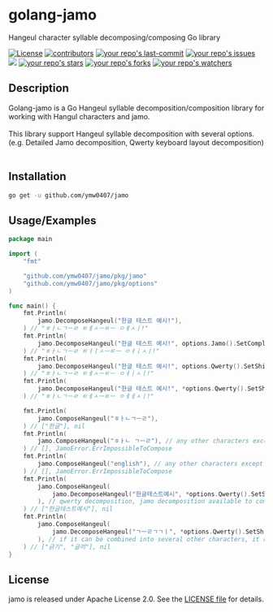 # golang-jamo


Hangeul character syllable decomposing/composing Go library

  <a href="/LICENSE"><img src="https://img.shields.io/github/license/ymw0407/jamo" alt="License" /></a>
  <a href="https://github.com/ymw0407/jamo/graphs/contributors" target="_blank"><img src="https://img.shields.io/github/contributors-anon/ymw0407/jamo" alt="contributors" /></a>
  <a href="https://github/ymw0407/jamo"><img src="https://img.shields.io/github/last-commit/ymw0407/jamo" alt="your repo's last-commit" /></a>
  <a href="https://github/ymw0407/jamo"><img src="https://img.shields.io/github/issues/ymw0407/jamo" alt="your repo's issues" /></a>
  <a href="https://codecov.io/gh/ymw0407/jamo" ><img src="https://codecov.io/gh/ymw0407/jamo/graph/badge.svg?token=1PM1ZYQOMA"/></a>
  <a href="https://github/ymw0407/jamo"><img src="https://img.shields.io/github/stars/ymw0407/jamo" alt="your repo's stars" /></a>
  <a href="https://github/ymw0407/jamo"><img src="https://img.shields.io/github/forks/ymw0407/jamo" alt="your repo's forks" /></a>
  <a href="https://github/ymw0407/jamo"><img src="https://img.shields.io/github/watchers/ymw0407/jamo" alt="your repo's watchers" /></a>

## Description
Golang-jamo is a Go Hangeul syllable decomposition/composition library for working with Hangul characters and jamo. <br><br>
This library support Hangeul syllable decomposition with several options. (e.g. Detailed Jamo decomposition, Qwerty keyboard layout decomposition) <br><br>

## Installation

```bash
go get -u github.com/ymw0407/jamo
```

## Usage/Examples

```go
package main

import (
	"fmt"

	"github.com/ymw0407/jamo/pkg/jamo"
	"github.com/ymw0407/jamo/pkg/options"
)

func main() {
	fmt.Println(
		jamo.DecomposeHangeul("한글 테스트 예시!"),
	) // "ㅎㅏㄴㄱㅡㄹ ㅌㅔㅅㅡㅌㅡ ㅇㅖㅅㅣ!"
	fmt.Println(
		jamo.DecomposeHangeul("한글 테스트 예시!", options.Jamo().SetComplexConsonants(true).SetDiphthong(true).SetTenseConsonants(true)),
	) // "ㅎㅏㄴㄱㅡㄹ ㅌㅓㅣㅅㅡㅌㅡ ㅇㅕㅣㅅㅣ!"
	fmt.Println(
		jamo.DecomposeHangeul("한글 테스트 예시!", options.Qwerty().SetShiftOption(options.QwertyShiftOption1)),
	) // "ㅎㅏㄴㄱㅡㄹ ㅌㅔㅅㅡㅌㅡ ㅇㅕㅣㅅㅣ!"
	fmt.Println(
		jamo.DecomposeHangeul("한글 테스트 예시!", *options.Qwerty().SetShiftOption(options.QwertyShiftOption2)),
	) // "ㅎㅏㄴㄱㅡㄹ ㅌㅔㅅㅡㅌㅡ ㅇㅔㅔㅅㅣ!"

	fmt.Println(
		jamo.ComposeHangeul("ㅎㅏㄴㄱㅡㄹ"),
	) // ["한글"], nil
	fmt.Println(
		jamo.ComposeHangeul("ㅎㅏㄴ ㄱㅡㄹ"), // any other characters except hangeul syllable is unavailable
	) // [], JamoError.ErrImpossibleToCompose
	fmt.Println(
		jamo.ComposeHangeul("english"), // any other characters except hangeul syllable is unavailable
	) // [], JamoError.ErrImpossibleToCompose
	fmt.Println(
		jamo.ComposeHangeul(
			jamo.DecomposeHangeul("한글테스트예시", *options.Qwerty().SetShiftOption(options.QwertyShiftOption2)),
		), // qwerty decomposition, jamo decomposition available to compose
	) // ["한글테스트예시"], nil
	fmt.Println(
		jamo.ComposeHangeul(
			jamo.DecomposeHangeul("ㄱㅡㄹㄱㄱㅣ", *options.Qwerty().SetShiftOption(options.QwertyShiftOption2)),
		), // if it can be combined into several other characters, it returns all of them.
	) // ["긁기", "글끼"], nil
}
```

## License

jamo is released under Apache License 2.0.
See the [LICENSE file]("./LICENSE") for details.
